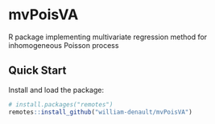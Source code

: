 # mvPoisVA
 R package implementing multivariate regression method for inhomogeneous Poisson process
 
 
## Quick Start

Install and load the package:

```R
# install.packages("remotes")
remotes::install_github("william-denault/mvPoisVA")
```

